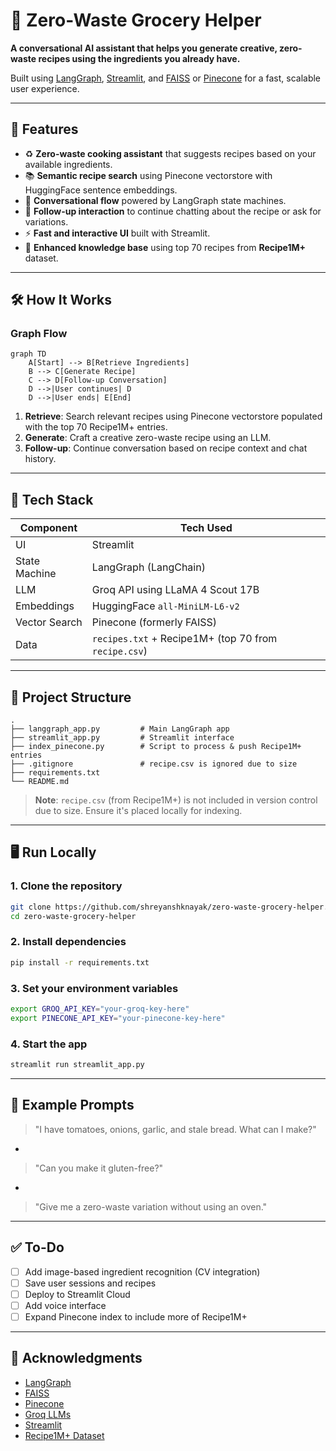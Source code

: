 # 🥦 Zero-Waste Grocery Helper

**A conversational AI assistant that helps you generate creative, zero-waste recipes using the ingredients you already have.**

Built using [LangGraph](https://github.com/langchain-ai/langgraph), [Streamlit](https://streamlit.io/), and [FAISS](https://github.com/facebookresearch/faiss) or [Pinecone](https://www.pinecone.io/) for a fast, scalable user experience.

---

## 🚀 Features

* ♻️ **Zero-waste cooking assistant** that suggests recipes based on your available ingredients.
* 📚 **Semantic recipe search** using Pinecone vectorstore with HuggingFace sentence embeddings.
* 💬 **Conversational flow** powered by LangGraph state machines.
* 🔁 **Follow-up interaction** to continue chatting about the recipe or ask for variations.
* ⚡️ **Fast and interactive UI** built with Streamlit.
* 🧠 **Enhanced knowledge base** using top 70 recipes from **Recipe1M+** dataset.

---

## 🛠️ How It Works

### Graph Flow

```mermaid
graph TD
    A[Start] --> B[Retrieve Ingredients]
    B --> C[Generate Recipe]
    C --> D[Follow-up Conversation]
    D -->|User continues| D
    D -->|User ends| E[End]
````

1. **Retrieve**: Search relevant recipes using Pinecone vectorstore populated with the top 70 Recipe1M+ entries.
2. **Generate**: Craft a creative zero-waste recipe using an LLM.
3. **Follow-up**: Continue conversation based on recipe context and chat history.

---

## 🧩 Tech Stack

| Component     | Tech Used                                            |
| ------------- | ---------------------------------------------------- |
| UI            | Streamlit                                            |
| State Machine | LangGraph (LangChain)                                |
| LLM           | Groq API using LLaMA 4 Scout 17B                     |
| Embeddings    | HuggingFace `all-MiniLM-L6-v2`                       |
| Vector Search | Pinecone (formerly FAISS)                            |
| Data          | `recipes.txt` + Recipe1M+ (top 70 from `recipe.csv`) |

---

## 🧱 Project Structure

```
.
├── langgraph_app.py         # Main LangGraph app
├── streamlit_app.py         # Streamlit interface
├── index_pinecone.py        # Script to process & push Recipe1M+ entries
├── .gitignore               # recipe.csv is ignored due to size
├── requirements.txt
└── README.md
```

> **Note**: `recipe.csv` (from Recipe1M+) is not included in version control due to size. Ensure it's placed locally for indexing.

---

## 🖥️ Run Locally

### 1. Clone the repository

```bash
git clone https://github.com/shreyanshknayak/zero-waste-grocery-helper.git
cd zero-waste-grocery-helper
```

### 2. Install dependencies

```bash
pip install -r requirements.txt
```

### 3. Set your environment variables

```bash
export GROQ_API_KEY="your-groq-key-here"
export PINECONE_API_KEY="your-pinecone-key-here"
```

### 4. Start the app

```bash
streamlit run streamlit_app.py
```

---

## 🧪 Example Prompts

> "I have tomatoes, onions, garlic, and stale bread. What can I make?"
-
> "Can you make it gluten-free?"
-
> "Give me a zero-waste variation without using an oven."

---

## ✅ To-Do

* [ ] Add image-based ingredient recognition (CV integration)
* [ ] Save user sessions and recipes
* [ ] Deploy to Streamlit Cloud
* [ ] Add voice interface
* [ ] Expand Pinecone index to include more of Recipe1M+

---

## 🧠 Acknowledgments

* [LangGraph](https://github.com/langchain-ai/langgraph)
* [FAISS](https://github.com/facebookresearch/faiss)
* [Pinecone](https://www.pinecone.io/)
* [Groq LLMs](https://console.groq.com/)
* [Streamlit](https://streamlit.io)
* [Recipe1M+ Dataset](https://www.kaggle.com/datasets/kaggle/recipe-ingredients-dataset)





